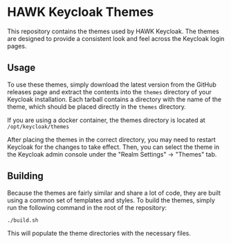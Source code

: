 # HAWK Keycloak Themes

This repository contains the themes used by HAWK Keycloak. The themes are designed to provide a consistent look and feel across the Keycloak login pages.

## Usage

To use these themes, simply download the latest version from the GitHub releases page
and extract the contents into the `themes` directory of your Keycloak installation.
Each tarball contains a directory with the name of the theme, which should be placed directly in the `themes` directory.

If you are using a docker container, the themes directory is located at `/opt/keycloak/themes`

After placing the themes in the correct directory, you may need to restart Keycloak for the changes to take effect.
Then, you can select the theme in the Keycloak admin console under the "Realm Settings" -> "Themes" tab.

## Building

Because the themes are fairly similar and share a lot of code, they are built using a common set of templates and styles.
To build the themes, simply run the following command in the root of the repository:

```bash
./build.sh
```

This will populate the theme directories with the necessary files.